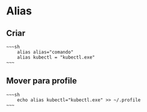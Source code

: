 # Alias

## Criar
    ~~~sh
        alias alias="comando"
        alias kubectl = "kubectl.exe"
    ~~~

## Mover para profile
    ~~~sh
        echo alias kubectl="kubectl.exe" >> ~/.profile
    ~~~